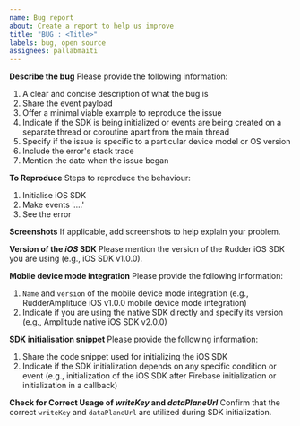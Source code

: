 ```yaml
---
name: Bug report
about: Create a report to help us improve
title: "BUG : <Title>"
labels: bug, open source
assignees: pallabmaiti
---
```


**Describe the bug**
Please provide the following information:

1. A clear and concise description of what the bug is
2. Share the event payload
3. Offer a minimal viable example to reproduce the issue
4. Indicate if the SDK is being initialized or events are being created on a separate thread or coroutine apart from the main thread
5. Specify if the issue is specific to a particular device model or OS version
6. Include the error's stack trace
7. Mention the date when the issue began

**To Reproduce**
Steps to reproduce the behaviour:

1. Initialise iOS SDK
2. Make events '....'
3. See the error

**Screenshots**
If applicable, add screenshots to help explain your problem.

**Version of the _iOS_ SDK**
Please mention the version of the Rudder iOS SDK you are using (e.g., iOS SDK v1.0.0).

**Mobile device mode integration**
Please provide the following information:

1. `Name` and `version` of the mobile device mode integration (e.g., RudderAmplitude iOS v1.0.0 mobile device mode integration)
2. Indicate if you are using the native SDK directly and specify its version (e.g., Amplitude native iOS SDK v2.0.0)

**SDK initialisation snippet**
Please provide the following information:

1. Share the code snippet used for initializing the iOS SDK
2. Indicate if the SDK initialization depends on any specific condition or event (e.g., initialization of the iOS SDK after Firebase initialization or initialization in a callback)

**Check for Correct Usage of _writeKey_ and _dataPlaneUrl_**
Confirm that the correct `writeKey` and `dataPlaneUrl` are utilized during SDK initialization.
